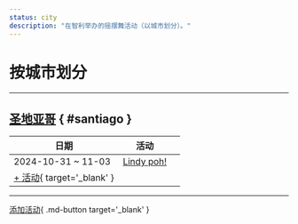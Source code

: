 ```yaml
---
status: city
description: "在智利举办的摇摆舞活动（以城市划分）。"
---
```


# 按城市划分

---

## <a id=santiago></a>[圣地亚哥](#santiago) { #santiago }

| 日期 | 活动 | |
| --- | --- | --- |
| 2024-10-31 ~ 11-03 | [Lindy poh!](lindy-poh-2024.md) |  |
| [+ 活动](https://github.com/swingdance/events/issues/new?assignees=&labels=add+event&projects=&template=02-add_entity.yml&title=%5B2024%2Fes_CL%5D%20%3CName%3E&region=es_CL&province=Santiago&city=Santiago&org_id=&date_starts=2024-&date_ends=2024-){ target='_blank' }

---

[添加活动](https://github.com/swingdance/events/issues/new?assignees=&labels=add+event&projects=&template=02-add_entity.yml&title=%5Bes_CL%5D%20%3CName%3E&region=es_CL&province=&city=&org_id=2024){ .md-button target='_blank' }
